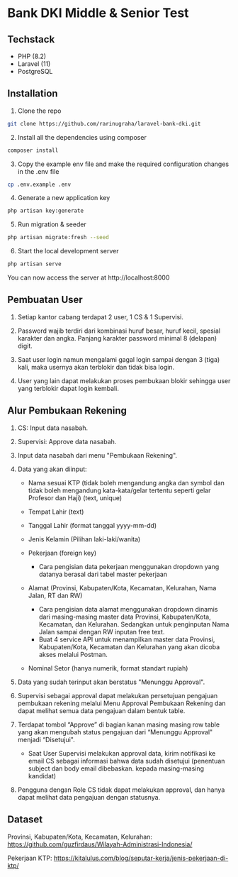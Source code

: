 # Bank DKI Middle & Senior Test

## Techstack

-   PHP (8.2)
-   Laravel (11)
-   PostgreSQL

## Installation

1. Clone the repo

```bash
git clone https://github.com/rarinugraha/laravel-bank-dki.git
```

2. Install all the dependencies using composer

```bash
composer install
```

3. Copy the example env file and make the required configuration changes in the .env file

```bash
cp .env.example .env
```

4. Generate a new application key

```bash
php artisan key:generate
```

5. Run migration & seeder

```bash
php artisan migrate:fresh --seed
```

6. Start the local development server

```bash
php artisan serve
```

You can now access the server at http://localhost:8000

## Pembuatan User

1. Setiap kantor cabang terdapat 2 user, 1 CS & 1 Supervisi.

2. Password wajib terdiri dari kombinasi huruf besar, huruf kecil, spesial karakter dan angka. Panjang karakter password minimal 8 (delapan) digit.

3. Saat user login namun mengalami gagal login sampai dengan 3 (tiga) kali, maka usernya akan terblokir dan tidak bisa login.
4. User yang lain dapat melakukan proses pembukaan blokir sehingga user yang terblokir dapat login kembali.

## Alur Pembukaan Rekening

1. CS: Input data nasabah.

2. Supervisi: Approve data nasabah.

3. Input data nasabah dari menu "Pembukaan Rekening".

4. Data yang akan diinput:
    - Nama sesuai KTP (tidak boleh mengandung angka dan symbol dan tidak boleh mengandung kata-kata/gelar tertentu seperti gelar Profesor dan Haji) (text, unique)

    - Tempat Lahir (text)
 
    - Tanggal Lahir (format tanggal yyyy-mm-dd)
 
    - Jenis Kelamin (Pilihan laki-laki/wanita)
    
    - Pekerjaan (foreign key)
        - Cara pengisian data pekerjaan menggunakan dropdown yang datanya berasal dari tabel master pekerjaan
 
    - Alamat (Provinsi, Kabupaten/Kota, Kecamatan, Kelurahan, Nama Jalan, RT dan RW)
        - Cara pengisian data alamat menggunakan dropdown dinamis dari masing-masing master data Provinsi, Kabupaten/Kota, Kecamatan, dan Kelurahan. Sedangkan untuk penginputan Nama Jalan sampai dengan RW inputan free text.
        - Buat 4 service API untuk menampilkan master data Provinsi, Kabupaten/Kota, Kecamatan dan Kelurahan yang akan dicoba akses melalui Postman.

    - Nominal Setor (hanya numerik, format standart rupiah)

5. Data yang sudah terinput akan berstatus "Menunggu Approval".

6. Supervisi sebagai approval dapat melakukan persetujuan pengajuan pembukaan rekening melalui Menu Approval Pembukaan Rekening dan dapat melihat semua data pengajuan dalam bentuk table.

7. Terdapat tombol “Approve” di bagian kanan masing masing row table yang akan mengubah status pengajuan dari “Menunggu Approval" menjadi “Disetujui".
    - Saat User Supervisi melakukan approval data, kirim notifikasi ke email CS sebagai informasi bahwa data sudah disetujui (penentuan subject dan body email dibebaskan. kepada masing-masing kandidat)

8. Pengguna dengan Role CS tidak dapat melakukan approval, dan hanya dapat melihat data pengajuan dengan statusnya.

## Dataset

Provinsi, Kabupaten/Kota, Kecamatan, Kelurahan: https://github.com/guzfirdaus/Wilayah-Administrasi-Indonesia/

Pekerjaan KTP: https://kitalulus.com/blog/seputar-kerja/jenis-pekerjaan-di-ktp/